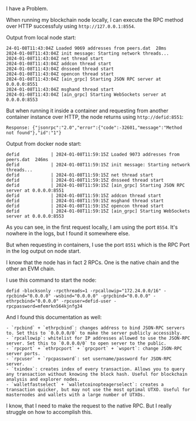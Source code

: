 I have a Problem.

When running my blockchain node locally, I can execute the RPC method over HTTP successfuly using `http://127.0.0.1:8554`.

Output from local node start:

```
24-01-08T11:43:04Z Loaded 9069 addresses from peers.dat  28ms
2024-01-08T11:43:04Z init message: Starting network threads...
2024-01-08T11:43:04Z net thread start
2024-01-08T11:43:04Z addcon thread start
2024-01-08T11:43:04Z dnsseed thread start
2024-01-08T11:43:04Z opencon thread start
2024-01-08T11:43:04Z [ain_grpc] Starting JSON RPC server at 0.0.0.0:8551
2024-01-08T11:43:04Z msghand thread start
2024-01-08T11:43:04Z [ain_grpc] Starting WebSockets server at 0.0.0.0:8553
```

But when running it inside a container and requesting from another container instance over HTTP, the node returns using `http://defid:8551`:

```
Response: {"jsonrpc":"2.0","error":{"code":-32601,"message":"Method not found"},"id":"1"}
```

Output from docker node start:

```
defid            | 2024-01-08T11:59:15Z Loaded 9073 addresses from peers.dat  246ms
defid            | 2024-01-08T11:59:15Z init message: Starting network threads...
defid            | 2024-01-08T11:59:15Z net thread start
defid            | 2024-01-08T11:59:15Z dnsseed thread start
defid            | 2024-01-08T11:59:15Z [ain_grpc] Starting JSON RPC server at 0.0.0.0:8551
defid            | 2024-01-08T11:59:15Z addcon thread start
defid            | 2024-01-08T11:59:15Z msghand thread start
defid            | 2024-01-08T11:59:15Z opencon thread start
defid            | 2024-01-08T11:59:15Z [ain_grpc] Starting WebSockets server at 0.0.0.0:8553
```

As you can see, in the first request locally, I am using the port `8554`. It's nowhere in the logs, but I found it somewhere else.

But when requesting in containers, I use the port `8551` which is the RPC Port in the log output on node start.

I know that the node has in fact 2 RPCs. One is the native chain and the other an EVM chain.

I use this command to start the node:

```
defid -blocksonly -rpcthreads=1 -rpcallowip="172.24.0.0/16" -rpcbind="0.0.0.0" -wsbind="0.0.0.0" -grpcbind="0.0.0.0" -ethrpcbind="0.0.0.0" -rpcuser=defid-user -rpcpassword=mfemrkn564kjnfg34
```

And I found this documentation as well:

```
- `rpcbind` + `ethrpcbind`: changes address to bind JSON-RPC servers to. Set this to `0.0.0.0/0` to make the server publicly accessibly.
- `rpcallowip`: whitelist for IP addresses allowed to use the JSON-RPC server. Set this to `0.0.0.0/0` to open server to the public.
- `rpcport` + `ethrpcport` + `grpcport` + `wsport`: change JSON-RPC server ports.
- `rpcuser` + `rpcpassword`: set username/password for JSON-RPC server.
- `txindex`: creates index of every transaction. Allows you to query any transaction without knowing the block hash. Useful for blockchain analysis and explorer nodes.
- `walletfastselect` + `walletcoinopteagerselect`: creates a transaction quicker, but may not use the most optimal UTXO. Useful for masternodes and wallets with a large number of UTXOs.
```

I know, that I need to make the request to the native RPC. But I really struggle on how to accomplish this.
